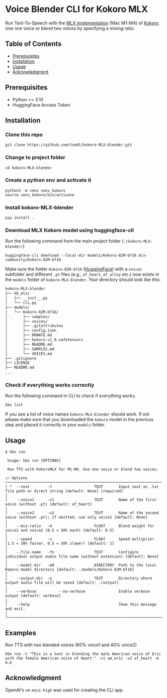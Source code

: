 # Voice Blender CLI for Kokoro MLX

Run Text-To-Speech with the [MLX implementation](https://huggingface.co/models?search=mlx%20kokoro) (Mac M1-M4) of [Kokoro](https://github.com/hexgrad/kokoro). Use one voice or blend two voices by specifying a mixing ratio.

## Table of Contents
* [Prerequisites](#prerequisites)
* [Installation](#installation)
* [Usage](#usage)
* [Acknowledgment](#acknowledgment)

## Prerequisites

* Python >= 3.10
* HuggingFace Access Token

## Installation

### Clone this repo
```shell
git clone https://github.com/tsmdt/kokoro-MLX-blender.git
```

### Change to project folder
```shell
cd kokoro-MLX-blender
```

### Create a python env and activate it
```shell
python3 -m venv venv_kokoro
source venv_kokoro/bin/activate
```

### Install kokoro-MLX-blender
```shell
pip install .
```

### Download MLX Kokoro model using huggingface-cli
Run the following command from the main project folder (`./kokoro-MLX-blender/`)

```shell
huggingface-cli download --local-dir models/Kokoro-82M-bf16 mlx-community/Kokoro-82M-bf16
```
Make sure the folder `Kokoro-82M-bf16` ([HuggingFace](https://huggingface.co/mlx-community/Kokoro-82M-bf16/)) with a `voices` subfolder and different `.pt` files (e.g., `af_heart`, `af_alloy` etc.) now exists in the `models` folder of `kokoro-MLX-blender`. Your directory should look like this:

```markdown
kokoro-MLX-blender
├── kb_mlx/
│   ├── __init__.py
│   └── cli.py
├── models/
│   └── Kokoro-82M-bf16/
│       ├── samples/
│       ├── voices/
│       ├── .gitattributes
│       ├── config.json
│       ├── DONATE.md
│       ├── kokoro-v1_0.safetensors
│       ├── README.md
│       ├── SAMPLES.md
│       └── VOICES.md
├── .gitignore
├── LICENSE
├── README.md
...
```

### Check if everything works correctly
Run the following command in CLI to check if everything works.

```shell
kbx list
```

If you see a list of voice names `kokoro-MLX-blender` should work. If not please make sure that you downloaded the `kokoro` model in the previous step and placed it correctly in your `models` folder.

## Usage
```shell
$ kbx run

 Usage: kbx run [OPTIONS]

 Run TTS with KokoroMLX for M1-M4. Use one voice or blend two voices.

╭─ Options ──────────────────────────────────────────────────────────────────────────────────────────────────────────────────────────────────────────────────╮
│ *  --text        -t                   TEXT       Input text as .txt file path or direct string [default: None] [required]                                  │
│    --voice1      -v1                  TEXT       Name of the first voice (without .pt) [default: af_heart]                                                 │
│    --voice2      -v2                  TEXT       Name of the second voice (without .pt); if omitted, use only voice1 [default: None]                       │
│    --mix-ratio   -m                   FLOAT      Blend weight for voice1 and voice2 (0.5 = 50% each) [default: 0.5]                                        │
│    --speed       -s                   FLOAT      Speed multiplier (1.5 = 50% faster, 0.5 = 50% slower) [default: 1]                                        │
│    --file-name   -fn                  TEXT       Configure individual output audio file name (without extension) [default: None]                           │
│    --model-dir   -md                  DIRECTORY  Path to the local Kokoro model directory [default: ./models/Kokoro-82M-bf16]                              │
│    --output-dir  -o                   TEXT       Directory where output audio file will be saved [default: ./output]                                       │
│    --verbose          --no-verbose               Enable verbose output [default: verbose]                                                                  │
│    --help                                        Show this message and exit.                                                                               │
╰────────────────────────────────────────────────────────────────────────────────────────────────────────────────────────────────────────────────────────────╯
```

## Examples

Run TTS with two blended voices (60% voice1 and 40% voice2)
```shell
kbx run -t "This is a test in blending the male American voice of Eric with the female American voice of Heart." -v1 am_eric -v2 af_heart -m 0.6
```

## Acknowledgment

OpenAI's `o4-mini-high` was used for creating the CLI app.
